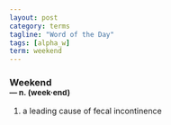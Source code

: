 ```yaml
---
layout: post
category: terms
tagline: "Word of the Day"
tags: [alpha_w]
term: weekend
---
```


<h3>Weekend<br/> <small>&mdash; n. (week<span>&middot;</span>end)</small></h3>
<p><ol>
<li>a leading cause of fecal incontinence</li>
</ol></p>
